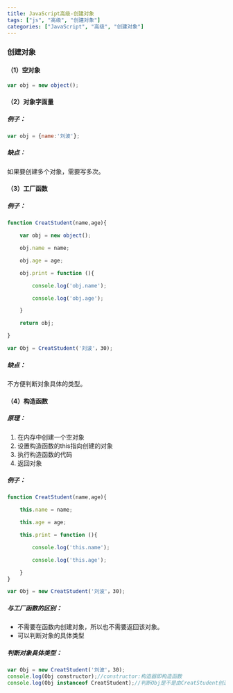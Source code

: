 ```yaml
---
title: JavaScript高级-创建对象
tags: ["js", "高级", "创建对象"]
categories: ["JavaScript", "高级", "创建对象"]
---
```


### 创建对象

#### （1）空对象

```js
var obj = new object();
```

#### （2）对象字面量

##### 例子：

```js
var obj = {name:'刘波'};
```

##### 缺点：

如果要创建多个对象，需要写多次。

<!--moer-->

#### （3）工厂函数

##### 例子：

```js
function CreatStudent(name,age){

    var obj = new object();

    obj.name = name;

    obj.age = age;

    obj.print = function (){

        console.log('obj.name');

        console.log('obj.age');

    }

    return obj;

}

var Obj = CreatStudent('刘波'，30);
```

##### 缺点：

不方便判断对象具体的类型。

#### （4）构造函数

##### 原理：

1. 在内存中创建一个空对象
2. 设置构造函数的this指向创建的对象
3. 执行构造函数的代码
4. 返回对象

##### 例子：

```js
function CreatStudent(name,age){

    this.name = name;

    this.age = age;

    this.print = function (){

        console.log('this.name');

        console.log('this.age');

    }
}

var Obj = new CreatStudent('刘波'，30);
```

##### 与工厂函数的区别：

- 不需要在函数内创建对象，所以也不需要返回该对象。
- 可以判断对象的具体类型

##### 判断对象具体类型：

```js
var Obj = new CreatStudent('刘波'，30);
console.log(Obj constructor);//constructor:构造器即构造函数
console.log(Obj instanceof CreatStudent);//判断Obj是不是由CreatStudent创造
```

### 